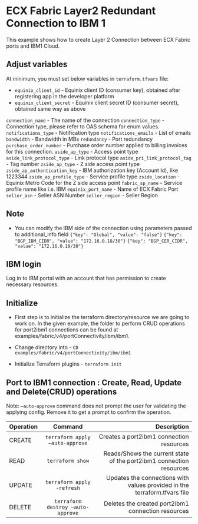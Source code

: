 # ECX Fabric Layer2 Redundant Connection to IBM 1

This example shows how to create Layer 2 Connection between ECX Fabric ports and IBM1 Cloud.

## Adjust variables

At minimum, you must set below variables in `terraform.tfvars` file:

* `equinix_client_id` - Equinix client ID (consumer key), obtained after
  registering app in the developer platform
* `equinix_client_secret` - Equinix client secret ID (consumer secret),
  obtained same way as above

`connection_name` - The name of the connection
`connection_type` - Connection type, please refer to OAS schema for enum values.
`notifications_type` - Notification type
`notifications_emails` - List of emails
`bandwidth` - Bandwidth in MBs
`redundancy` - Port redundancy
`purchase_order_number` - Purchase order number applied to billing invoices for this connection.
`aside_ap_type` - Access point type
`aside_link_protocol_type` - Link protocol type
`aside_pri_link_protocol_tag` - Tag number
`zside_ap_type` - Z side access point type
`zside_ap_authentication_key` - IBM authorization key (Account Id), like 1223344
`zside_ap_profile_type` - Service profile type
`zside_location` - Equinix Metro Code for the Z side access point
`fabric_sp_name` - Service profile name like i.e. IBM
`equinix_port_name` -  Name of ECX Fabric Port
`seller_asn` - Seller ASN Number
`seller_region` - Seller Region

## Note
* You can modify the IBM side of the connection using parameters passed to additional_info field
  `{"key": "Global", "value": "false"}`
  `{"key": "BGP_IBM_CIDR", "value": "172.16.0.18/30"}`
  `{"key": "BGP_CER_CIDR", "value": "172.16.0.19/30"}`

## IBM login

Log in to IBM portal with an account that has permission to create necessary resources.

## Initialize
- First step is to initialize the terraform directory/resource we are going to work on.
  In the given example, the folder to perform CRUD operations for port2ibm1 connections can be found at examples/fabric/v4/portConnectivity/ibm/ibm1.

- Change directory into - `CD examples/fabric/v4/portConnectivity/ibm/ibm1`
- Initialize Terraform plugins - `terraform init`

## Port to IBM1 connection  : Create, Read, Update and Delete(CRUD) operations
Note: `–auto-approve` command does not prompt the user for validating the applying config. Remove it to get a prompt to confirm the operation.

| Operation |              Command              |                                                               Description |
|:----------|:---------------------------------:|--------------------------------------------------------------------------:|
| CREATE    |  `terraform apply –auto-approve`  |                                  Creates a port2ibm1 connection resources |
| READ      |         `terraform show`          |       Reads/Shows the current state of the port2ibm1 connection resources |
| UPDATE    |    `terraform apply -refresh`     | Updates the connections with values provided in the terraform.tfvars file |
| DELETE    | `terraform destroy –auto-approve` |                        Deletes the created port2ibm1 connection resources |
